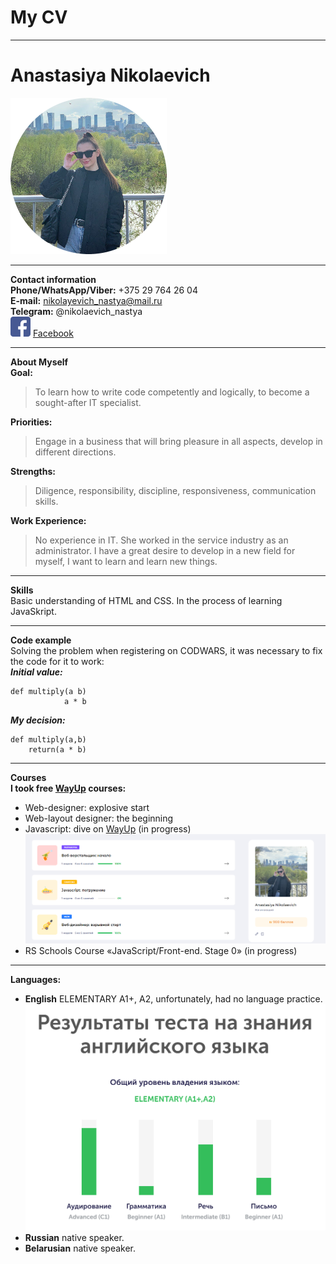# My CV # 
---
# Anastasiya Nikolaevich #  
![me](/img/avatar.png) 

---
**Contact information**  
**Phone/WhatsApp/Viber:** +375 29 764 26 04  
**E-mail:** nikolayevich_nastya@mail.ru  
**Telegram:** @nikolaevich_nastya  
![icon.fb](/img/facebook.png)
[Facebook](https://www.facebook.com/nikolaevichaa)  

---
**About Myself**  
**Goal:** 
>To learn how to write code competently and logically, to become a sought-after IT specialist.  
>
**Priorities:** 
>Engage in a business that will bring pleasure in all aspects, develop in different directions.  
>
**Strengths:** 
>Diligence, responsibility, discipline, responsiveness, communication skills.  
>
**Work Experience:** 
>No experience in IT. She worked in the service industry as an administrator. I have a great desire to develop in a new field for myself, I want to learn and learn new things.

---
**Skills**  
Basic understanding of HTML and CSS. In the process of learning JavaSkript.  

---
**Code example**  
Solving the problem when registering on CODWARS, it was necessary to fix the code for it to work:  
***Initial value:*** 
```
def multiply(a b)  
            a * b  
```
***My decision:***  
```
def multiply(a,b)   
    return(a * b)
```
---
**Courses**  
**I took free
[WayUp](https://my.wayup.in/)
courses:**  
+ Web-designer: explosive start  
+ Web-layout designer: the beginning  
+ Javascript: dive on
[WayUp](https://my.wayup.in/course/3)
(in progress)  
![my skills](/img/fyukbqcrbq.png)  
+ RS Schools Course «JavaScript/Front-end. Stage 0» (in progress)  

---
**Languages:**
+ **English** ELEMENTARY A1+, A2, unfortunately, had no language practice.  
![my skills in English](/img/fyufddd.png)  
+ **Russian** native speaker.  
+ **Belarusian** native speaker.

